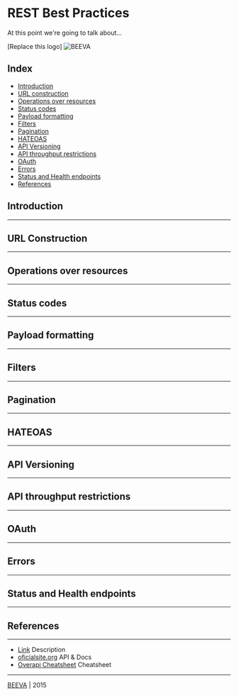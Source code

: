 # REST Best Practices
At this point we're going to talk about...

[Replace this logo] ![BEEVA](https://github.com/beeva/beeva-best-practices/blob/master/static/horizontal-beeva-logo.png "BEEVA")

## Index

* [Introduction](#rest-introduction)
* [URL construction](#url-construction)
* [Operations over resources](#operations-over-resources)
* [Status codes](#status-codes)
* [Payload formatting](#payload-formatting)
* [Filters](#filters)
* [Pagination](#pagination)
* [HATEOAS](#hateoas)
* [API Versioning](#api-versioning)
* [API throughput restrictions](api-throughput-restrictions)
* [OAuth](#oauth)
* [Errors](#errors)
* [Status and Health endpoints](#status-and-health-endpoints)
* [References](#references)

## Introduction
---

## URL Construction
---

## Operations over resources
---

## Status codes
---

## Payload formatting
---

## Filters
---

## Pagination
---

## HATEOAS
---

## API Versioning
---

## API throughput restrictions
---

## OAuth
---

## Errors
---

## Status and Health endpoints
---

## References
---

* [Link](http://www.url.to) Description
* [oficialsite.org](http://www.oficialwebsite.org) API & Docs
* [Overapi Cheatsheet](http://overapi.com/example/) Cheatsheet

___

[BEEVA](http://www.beeva.com) | 2015
